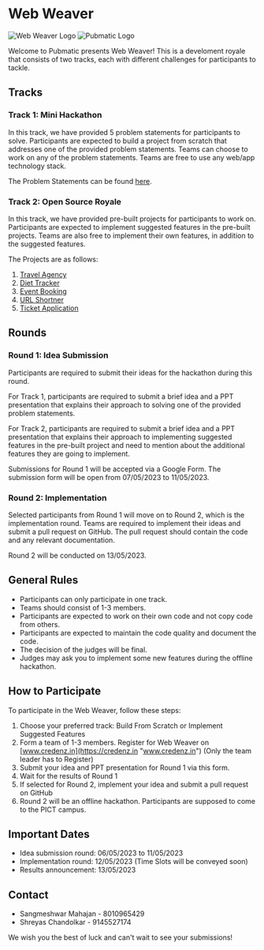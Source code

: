 # Web Weaver

![Web Weaver Logo](https://dummyimage.com/200x200/000/fff.png&text=Web+Weaver+Logo) ![Pubmatic Logo](https://dummyimage.com/200x200/000/fff.png&text=Pubmatic+Logo)

Welcome to Pubmatic presents Web Weaver! This is a develoment royale that consists of two tracks, each with different challenges for participants to tackle.

## Tracks

### Track 1: Mini Hackathon

In this track, we have provided 5 problem statements for participants to solve. Participants are expected to build a project from scratch that addresses one of the provided problem statements. Teams can choose to work on any of the problem statements. Teams are free to use any web/app technology stack.

The Problem Statements can be found [here](https://github.com/Credenz-Web-Weaver/pubmatic-problem-statements "here").

### Track 2: Open Source Royale

In this track, we have provided pre-built projects for participants to work on. Participants are expected to implement suggested features in the pre-built projects. Teams are also free to implement their own features, in addition to the suggested features.

The Projects are as follows:
1. [Travel Agency](https://github.com/Credenz-Web-Weaver/travel-agency "Travel Agency")
2. [Diet Tracker](https://github.com/Credenz-Web-Weaver/diet-tracker "Diet Tracker")
3. [Event Booking](https://github.com/Credenz-Web-Weaver/event-booking "Event Booking")
4. [URL Shortner](https://github.com/Credenz-Web-Weaver/url-shortner "URL Shortner")
5. [Ticket Application](https://github.com/Credenz-Web-Weaver/ticket-application "Ticket Application")

## Rounds

### Round 1: Idea Submission

Participants are required to submit their ideas for the hackathon during this round.

For Track 1, participants are required to submit a brief idea and a PPT presentation that explains their approach to solving one of the provided problem statements.

For Track 2, participants are required to submit a brief idea and a PPT presentation that explains their approach to implementing suggested features in the pre-built project and need to mention about the additional features they are going to implement.


Submissions for Round 1 will be accepted via a Google Form. The submission form will be open from 07/05/2023 to 11/05/2023.

### Round 2: Implementation

Selected participants from Round 1 will move on to Round 2, which is the implementation round. Teams are required to implement their ideas and submit a pull request on GitHub. The pull request should contain the code and any relevant documentation.

Round 2 will be conducted on 13/05/2023.

## General Rules

- Participants can only participate in one track.
- Teams should consist of 1-3 members.
- Participants are expected to work on their own code and not copy code from others.
- Participants are expected to maintain the code quality and document the code.
- The decision of the judges will be final.
- Judges may ask you to implement some new features during the offline hackathon.

## How to Participate

To participate in the Web Weaver, follow these steps:

1. Choose your preferred track: Build From Scratch or Implement Suggested Features
2. Form a team of 1-3 members. Register for Web Weaver on [www.credenz.in](https://credenz.in "www.credenz.in") (Only the team leader has to Register)
3. Submit your idea and PPT presentation for Round 1 via this form.
4. Wait for the results of Round 1
5. If selected for Round 2, implement your idea and submit a pull request on GitHub
6. Round 2 will be an offline hackathon. Participants are supposed to come to the PICT campus.

## Important Dates

- Idea submission round: 06/05/2023 to 11/05/2023
- Implementation round: 12/05/2023 (Time Slots will be conveyed soon)
- Results announcement: 13/05/2023

## Contact

- Sangmeshwar Mahajan - 8010965429
- Shreyas Chandolkar - 9145527174

We wish you the best of luck and can't wait to see your submissions!
